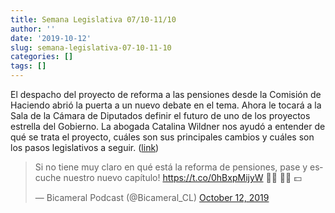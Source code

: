 ```yaml
---
title: Semana Legislativa 07/10-11/10
author: ''
date: '2019-10-12'
slug: semana-legislativa-07-10-11-10
categories: []
tags: []
---
```


El despacho del proyecto de reforma a las pensiones desde la Comisión de Haciendo abrió la puerta a un nuevo debate en el tema. Ahora le tocará a la Sala de la Cámara de Diputados definir el futuro de uno de los proyectos estrella del Gobierno. La abogada Catalina Wildner nos ayudó a entender de qué se trata el proyecto, cuáles son sus principales cambios y cuáles son los pasos legislativos a seguir. ([link](https://open.spotify.com/episode/3H9Uz4pmJucwV9iuZM90iY?si=h89ZbkDoSKyC4kF24-V2fg))

<blockquote class="twitter-tweet"><p lang="es" dir="ltr">Si no tiene muy claro en qué está la reforma de pensiones, pase y escuche nuestro nuevo capítulo! <a href="https://t.co/0hBxpMijyW">https://t.co/0hBxpMijyW</a> 👴🏼 👵🏼 💵</p>&mdash; Bicameral Podcast (@Bicameral_CL) <a href="https://twitter.com/Bicameral_CL/status/1183150885452562432?ref_src=twsrc%5Etfw">October 12, 2019</a></blockquote> <script async src="https://platform.twitter.com/widgets.js" charset="utf-8"></script>

